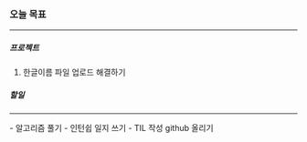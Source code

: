 ### 오늘 목표  
<hr/>  

##### 프로젝트

1. 한글이름 파일 업로드 해결하기


##### 할일
<hr/>  
- 알고리즘 풀기
- 인턴쉽 일지 쓰기
- TIL 작성 github 올리기 
